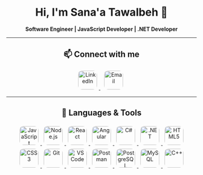 <div align="center">

# Hi, I'm Sana'a Tawalbeh 👋

**Software Engineer | JavaScript Developer | .NET Developer**

---

## 📫 Connect with me

<a href="https://www.linkedin.com/in/sanaa-tawalbeh-959911318/">
  <img src="https://static0.makeuseofimages.com/wordpress/wp-content/uploads/2022/04/linkedin-dark-theme.jpg" 
       alt="LinkedIn" 
       width="50" 
       height="50" 
       style="margin: 5px; border-radius: 10px; object-fit: cover;" />
</a>


<a href="mailto:sanaatawalbeh0@gmail.com">
  <img src="https://static.vecteezy.com/system/resources/previews/021/514/701/non_2x/google-gmail-logo-symbol-design-illustration-with-black-background-free-vector.jpg" alt="Email" width="50" height="50" style="margin: 0 10px; border-radius: 10px;" />
</a>

---

## 🔧 Languages & Tools

<a href="https://developer.mozilla.org/en-US/docs/Web/JavaScript">
  <img src="https://upload.wikimedia.org/wikipedia/commons/6/6a/JavaScript-logo.png" alt="JavaScript" width="50" height="50" style="margin: 5px; border-radius: 10px;" />
</a>

<a href="https://nodejs.org/">
  <img src="https://upload.wikimedia.org/wikipedia/commons/d/d9/Node.js_logo.svg" alt="Node.js" width="50" height="50" style="margin: 5px; border-radius: 10px;" />
</a>

<a href="https://reactjs.org/">
  <img src="https://upload.wikimedia.org/wikipedia/commons/a/a7/React-icon.svg" alt="React" width="50" height="50" style="margin: 5px; border-radius: 10px;" />
</a>

<a href="https://angular.io/">
  <img src="https://upload.wikimedia.org/wikipedia/commons/c/cf/Angular_full_color_logo.svg" alt="Angular" width="50" height="50" style="margin: 5px; border-radius: 10px;" />
</a>

<a href="https://docs.microsoft.com/en-us/dotnet/csharp/">
  <img src="https://upload.wikimedia.org/wikipedia/commons/thumb/b/bd/Logo_C_sharp.svg/256px-Logo_C_sharp.svg.png" alt="C#" width="50" height="50" style="margin: 5px; border-radius: 10px;" />
</a>

<a href="https://dotnet.microsoft.com/">
  <img src="https://upload.wikimedia.org/wikipedia/commons/7/7d/Microsoft_.NET_logo.svg" alt=".NET" width="50" height="50" style="margin: 5px; border-radius: 10px;" />
</a>

<a href="https://developer.mozilla.org/en-US/docs/Web/HTML">
  <img src="https://upload.wikimedia.org/wikipedia/commons/6/61/HTML5_logo_and_wordmark.svg" alt="HTML5" width="50" height="50" style="margin: 5px; border-radius: 10px;" />
</a>

<a href="https://developer.mozilla.org/en-US/docs/Web/CSS">
  <img src="https://upload.wikimedia.org/wikipedia/commons/d/d5/CSS3_logo_and_wordmark.svg" alt="CSS3" width="50" height="50" style="margin: 5px; border-radius: 10px;" />
</a>

<a href="https://git-scm.com/">
  <img src="https://upload.wikimedia.org/wikipedia/commons/e/e0/Git-logo.svg" alt="Git" width="50" height="50" style="margin: 5px; border-radius: 10px;" />
</a>

<a href="https://code.visualstudio.com/">
  <img src="https://upload.wikimedia.org/wikipedia/commons/9/9a/Visual_Studio_Code_1.35_icon.svg" alt="VS Code" width="50" height="50" style="margin: 5px; border-radius: 10px;" />
</a>

<a href="https://www.postman.com/">
  <img src="https://encrypted-tbn0.gstatic.com/images?q=tbn:ANd9GcRFcYJoetYqKxgVtDoFHN08qIF811Aglug-sw&s" alt="Postman" width="50" height="50" style="margin: 5px; border-radius: 10px;" />
</a>

<a href="https://www.postgresql.org/">
  <img src="https://upload.wikimedia.org/wikipedia/commons/2/29/Postgresql_elephant.svg" alt="PostgreSQL" width="50" height="50" style="margin: 5px; border-radius: 10px;" />
</a>

<a href="https://www.mysql.com/">
  <img src="https://upload.wikimedia.org/wikipedia/en/d/dd/MySQL_logo.svg" alt="MySQL" width="50" height="50" style="margin: 5px; border-radius: 10px;" />
</a>

<a href="https://isocpp.org/">
  <img src="https://upload.wikimedia.org/wikipedia/commons/1/18/ISO_C%2B%2B_Logo.svg" alt="C++" width="50" height="50" style="margin: 5px; border-radius: 10px;" />
</a>

</div>
